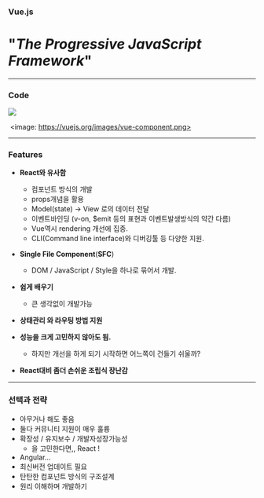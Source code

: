 ### Vue.js



# 	"*The Progressive JavaScript Framework*"





---

### Code



![](https://vuejs.org/images/vue-component.png)

​				<image: https://vuejs.org/images/vue-component.png>



----

### Features



- **React와 유사함**
  - 컴포넌트 방식의 개발
  - props개념을 활용
  - Model(state) -> View 로의 데이터 전달
  - 이벤트바인딩 (v-on, $emit 등의 표현과 이벤트발생방식의 약간 다름)
  - Vue역시 rendering 개선에 집중.
  - CLI(Command line interface)와 디버깅툴 등 다양한 지원.
- **Single File Component**(**SFC**)
  - DOM / JavaScript / Style을 하나로 묶어서 개발.

- **쉽게 배우기**
  - 큰 생각없이 개발가능

- **상태관리 와 라우팅 방법 지원**

- **성능을 크게 고민하지 않아도 됨.**

  - 하지만 개선을 하게 되기 시작하면 어느쪽이 건들기 쉬울까? 

- **React대비 좀더 손쉬운 조립식 장난감**

  



-----



### 선택과 전략

- 아무거나 해도 좋음
- 둘다 커뮤니티 지원이 매우 훌륭 
- 확장성 / 유지보수 /  개발자성장가능성
  - 을 고민한다면,, React !
- Angular...
- 최신버전 업데이트 필요
- 탄탄한 컴포넌트 방식의 구조설계
- 원리 이해하며 개발하기